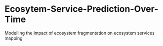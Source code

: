 # Ecosytem-Service-Prediction-Over-Time
Modelling the impact of ecosystem fragmentation on ecosystem services mapping

